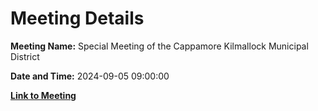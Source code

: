 # Meeting Details

**Meeting Name:** Special Meeting of the Cappamore Kilmallock Municipal District

**Date and Time:** 2024-09-05 09:00:00

**[Link to Meeting](https://www.limerick.ie/council/whats-on/special-meeting-of-the-cappamore-kilmallock-municipal-district)**
